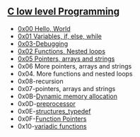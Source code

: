 ## <ins> [C low level Programming](https://en.wikipedia.org/wiki/C_(programming_language))
 * [0x00 Hello, World](https://www.geeksforgeeks.org/c-hello-world-program/)
 * [0x01 Variables, if, else, while](https://www.geeksforgeeks.org/variables-in-c/)
 * [0x03-Debugging](https://en.wikipedia.org/wiki/Debugging)
 * [0x02 Functions, Nested loops](http://www.tutorialspoint.com/cprogramming/c_functions.html/)
 * [0x05 Pointers, arrays and strings](https://www.javatpoint.com/c-pointers#:~:text=The%20pointer%20in%20C%20language,a%20pointer%20is%202%20byte.)
* 0x06 More pointers, arrays and strings
 * 0x04. More functions and nested loops
 * 0x08-recursion
 * 0x07-pointers, arrays and strings
 * 0x0B-[Dynamic memory allocation](https://www.geeksforgeeks.org/dynamic-memory-allocation-in-c-using-malloc-calloc-free-and-realloc/)
 * 0x0D-[preprocessor](https://en.wikipedia.org/wiki/Preprocessor#:~:text=In%20computer%20science%2C%20a%20preprocessor,some%20subsequent%20programs%20like%20compilers)
 * 0x0E-[structures_typedef](https://www.w3schools.com/c/c_structs.php)
 * 0x0F-[Function Pointers](https://www.geeksforgeeks.org/function-pointer-in-c/)
 * 0x10-[variadic functions](https://www.gnu.org/software/libc/manual/html_node/Variadic-Functions.html)
